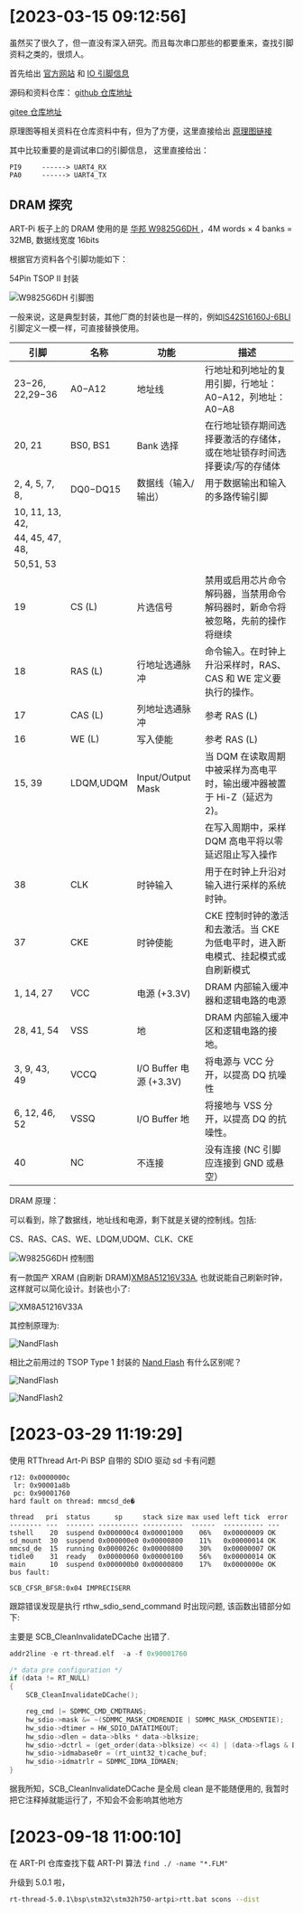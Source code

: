
# [2023-03-15 09:12:56]

虽然买了很久了，但一直没有深入研究。而且每次串口那些的都要重来，查找引脚资料之类的，很烦人。

首先给出 [官方网站](https://art-pi.gitee.io/website/) 和 [IO 引脚信息](https://art-pi.gitee.io/website/docs/#/tutorial/pin-description)

源码和资料仓库：
[github 仓库地址](https://github.com/RT-Thread-Studio/sdk-bsp-stm32h750-realthread-artpi)

[gitee 仓库地址](https://gitee.com/mirrors/ART-Pi)

原理图等相关资料在仓库资料中有，但为了方便，这里直接给出 [原理图链接](https://gitee.com/mirrors/ART-Pi/raw/master/documents/board/ART-Pi_HW_V1.5/ART-Pi_SCH_V1.5_Release.pdf)

其中比较重要的是调试串口的引脚信息， 这里直接给出：

```
PI9     ------> UART4_RX
PA0     ------> UART4_TX
```

## DRAM 探究

ART-Pi 板子上的 DRAM 使用的是 [华邦 W9825G6DH ](http://pdf-html.ic37.com/pdf_file_A/20200531/pdf_pdf/pdf5/WINBOND/W9825G6DH_datasheet_518061/844528/W9825G6DH_datasheet.pdf)，4M words × 4 banks = 32MB, 数据线宽度 16bits

根据官方资料各个引脚功能如下：

54Pin TSOP II 封装

![W9825G6DH 引脚图](dev/W9825G6DH_Pin.PNG)

一般来说，这是典型封装，其他厂商的封装也是一样的，例如[IS42S16160J-6BLI](https://file.elecfans.com/web2/M00/21/F6/pYYBAGGl1_qAWiEdAAxiT2ZQ9vo373.pdf) 引脚定义一模一样，可直接替换使用。

| 引脚            | 名称      | 功能                    | 描述                                                                              |
| --------------- | --------- | ----------------------- | --------------------------------------------------------------------------------- |
| 23−26, 22,29−36 | A0−A12    | 地址线                  | 行地址和列地址的复用引脚，行地址：A0−A12，列地址：A0−A8                           |
| 20, 21          | BS0, BS1  | Bank 选择               | 在行地址锁存期间选择要激活的存储体，或在地址锁存时间选择要读/写的存储体           |
| 2, 4, 5, 7, 8,  | DQ0−DQ15  | 数据线（输入/输出）     | 用于数据输出和输入的多路传输引脚                                                  |
| 10, 11, 13, 42, |           |                         |                                                                                   |
| 44, 45, 47, 48, |           |                         |                                                                                   |
| 50,51, 53       |           |                         |                                                                                   |
| 19              | CS (L)    | 片选信号                | 禁用或启用芯片命令解码器，当禁用命令解码器时，新命令将被忽略，先前的操作将继续    |
| 18              | RAS (L)   | 行地址选通脉冲          | 命令输入。在时钟上升沿采样时，RAS、CAS 和 WE 定义要执行的操作。                   |
| 17              | CAS (L)   | 列地址选通脉冲          | 参考 RAS (L)                                                                      |
| 16              | WE (L)    | 写入使能                | 参考 RAS (L)                                                                      |
| 15, 39          | LDQM,UDQM | Input/Output Mask       | 当 DQM 在读取周期中被采样为高电平时，输出缓冲器被置于 Hi-Z（延迟为 2)。           |
|                 |           |                         | 在写入周期中，采样 DQM 高电平将以零延迟阻止写入操作                               |
| 38              | CLK       | 时钟输入                | 用于在时钟上升沿对输入进行采样的系统时钟。                                        |
| 37              | CKE       | 时钟使能                | CKE 控制时钟的激活和去激活。当 CKE 为低电平时，进入断电模式、挂起模式或自刷新模式 |
| 1, 14, 27       | VCC       | 电源 (+3.3V)            | DRAM 内部输入缓冲器和逻辑电路的电源                                               |
| 28, 41, 54      | VSS       | 地                      | DRAM 内部输入缓冲区和逻辑电路的接地。                                             |
| 3, 9, 43, 49    | VCCQ      | I/O Buffer 电源 (+3.3V) | 将电源与 VCC 分开，以提高 DQ 抗噪性                                               |
| 6, 12, 46, 52   | VSSQ      | I/O Buffer 地           | 将接地与 VSS 分开，以提高 DQ 的抗噪性。                                           |
| 40              | NC        | 不连接                  | 没有连接 (NC 引脚应连接到 GND 或悬空）                                            |

DRAM 原理：

可以看到，除了数据线，地址线和电源，剩下就是关键的控制线。包括:

CS、RAS、CAS、WE、LDQM,UDQM、CLK、CKE

![W9825G6DH 控制图](dev/W9825G6DH_Block.PNG)

有一款国产 XRAM (自刷新 DRAM)[XM8A51216V33A](https://bbs.16rd.com/misc.php?mod=citiao&id=22945&mobile=no), 也就说能自己刷新时钟，这样就可以简化设计。封装也小了:

![XM8A51216V33A](dev/XM8A51216V33A.png)

其控制原理为:

![NandFlash](dev/XM8A51216V33A_pro.png)


相比之前用过的 TSOP Type 1 封装的 [Nand Flash](https://file.elecfans.com/web2/M00/67/73/poYBAGMYRHuAPulQACvETxIsMxY627.pdf) 有什么区别呢？



![NandFlash](dev/NandFlash.png)

![NandFlash2](dev/NandFlash2.png)


# [2023-03-29 11:19:29]

使用 RTThread Art-Pi BSP 自带的 SDIO 驱动 sd 卡有问题

```
r12: 0x0000000c
 lr: 0x90001a8b
 pc: 0x90001760
hard fault on thread: mmcsd_de�

thread   pri  status      sp     stack size max used left tick  error
-------- ---  ------- ---------- ----------  ------  ---------- ---
tshell    20  suspend 0x000000c4 0x00001000    06%   0x00000009 OK
sd_mount  30  suspend 0x000000e0 0x00000800    11%   0x00000014 OK
mmcsd_de  15  running 0x0000026c 0x00000800    30%   0x00000007 OK
tidle0    31  ready   0x00000060 0x00000100    56%   0x00000014 OK
main      10  suspend 0x000000b0 0x00000800    17%   0x0000000e OK
bus fault:

SCB_CFSR_BFSR:0x04 IMPRECISERR
```

跟踪错误发现是执行 rthw_sdio_send_command 时出现问题, 该函数出错部分如下:

主要是 SCB_CleanInvalidateDCache 出错了.

```c
addr2line -e rt-thread.elf  -a -f 0x90001760

/* data pre configuration */
if (data != RT_NULL)
{
    SCB_CleanInvalidateDCache();

    reg_cmd |= SDMMC_CMD_CMDTRANS;
    hw_sdio->mask &= ~(SDMMC_MASK_CMDRENDIE | SDMMC_MASK_CMDSENTIE);
    hw_sdio->dtimer = HW_SDIO_DATATIMEOUT;
    hw_sdio->dlen = data->blks * data->blksize;
    hw_sdio->dctrl = (get_order(data->blksize) << 4) | (data->flags & DATA_DIR_READ ? SDMMC_DCTRL_DTDIR : 0);
    hw_sdio->idmabase0r = (rt_uint32_t)cache_buf;
    hw_sdio->idmatrlr = SDMMC_IDMA_IDMAEN;
}
```

据我所知，SCB_CleanInvalidateDCache 是全局 clean 是不能随便用的, 我暂时把它注释掉就能运行了，不知会不会影响其他地方


# [2023-09-18 11:00:10]

在 ART-PI 仓库查找下载 ART-PI 算法 `find ./ -name "*.FLM"`

升级到 5.0.1 啦，

```sh
rt-thread-5.0.1\bsp\stm32\stm32h750-artpi>rtt.bat scons --dist
```